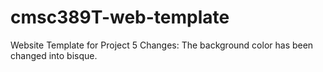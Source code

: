 # cmsc389T-web-template

Website Template for Project 5
Changes:
The background color has been changed into bisque.